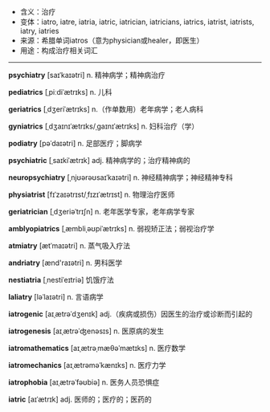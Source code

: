 - <span class="definition">含义：治疗</span>
- <span class="definition">变体：iatro, iatre, iatria, iatric, iatrician, iatricians, iatrics, iatrist, iatrists, iatry, iatries</span>
- <span class="definition">来源：希腊单词iatros（意为physician或healer，即医生）</span>
- <span class="definition">用途：构成治疗相关词汇</span>


---


<span class="vocabulary">**psychiatry**</span> [saɪˈkaɪətri] n. 精神病学；精神病治疗

<span class="vocabulary">**pediatrics**</span> [ˌpiːdiˈætrɪks] n. 儿科

<span class="vocabulary">**geriatrics**</span> [ˌdʒeriˈætrɪks] n.（作单数用）老年病学；老人病科

<span class="vocabulary">**gyniatrics**</span> [ˌdʒaɪnɪˈætrɪks/ˌgaɪnɪˈætrɪks] n. 妇科治疗（学）

<span class="vocabulary">**podiatry**</span> [pəˈdaɪətri] n. 足部医疗；脚病学

<span class="vocabulary">**psychiatric**</span> [ˌsaɪkiˈætrɪk] adj. 精神病学的；治疗精神病的

<span class="vocabulary">**neuropsychiatry**</span> [ˌnjʊərəʊsaɪˈkaɪətri] n. 神经精神病学；神经精神专科

<span class="vocabulary">**physiatrist**</span> [fɪˈzaɪətrɪst/ˌfɪzɪˈætrɪst] n. 物理治疗医师

<span class="vocabulary">**geriatrician**</span> [ˌdʒeriəˈtrɪʃn] n. 老年医学专家，老年病学专家

<span class="vocabulary">**amblyopiatrics**</span> [ˌæmbliˌəʊpiˈætrɪks] n. 弱视矫正法；弱视治疗学

<span class="vocabulary">**atmiatry**</span> [ætˈmaɪətri] n. 蒸气吸入疗法 

<span class="vocabulary">**andriatry**</span> [ænd'raɪətri] n. 男科医学

<span class="vocabulary">**nestiatria**</span> [ˌnestiˈeɪtriə] 饥饿疗法

<span class="vocabulary">**laliatry**</span> [ləˈlaɪətri] n. 言语病学

<span class="vocabulary">**iatrogenic**</span> [aɪˌætrəˈdʒenɪk] adj.（疾病或损伤）因医生的治疗或诊断而引起的

<span class="vocabulary">**iatrogenesis**</span> [aɪˌætrəˈʤenәsɪs] n. 医原病的发生

<span class="vocabulary">**iatromathematics**</span>  [aɪˌætrəˌmæθəˈmætɪks] n. 医疗数学

<span class="vocabulary">**iatromechanics**</span> [aɪˌætrəməˈkænɪks] n. 医疗力学

<span class="vocabulary">**iatrophobia**</span> [aɪˌætrəˈfəʊbiə] n. 医务人员恐惧症

<span class="vocabulary">**iatric**</span> [aɪˈætrɪk] adj. 医师的；医疗的；医药的

